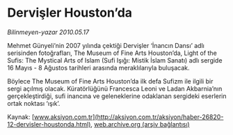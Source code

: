 # Dervişler Houston’da

*Bilinmeyen-yazar 2010.05.17*

<font class="agenda2NewsSpot">
 Mehmet Günyeli’nin 2007 yılında çektiği Dervişler ‘İnancın Dansı’ adlı serisinden fotoğrafları, The Museum of Fine Arts Houston’da, Light of the Sufis: The Mystical Arts of Islam (Sufi Işığı: Mistik İslam Sanatı) adlı sergide 16 Mayıs - 8 Ağustos tarihleri arasında meraklılarıyla buluşacak.
</font>
<font class="newsDetail">
 <p class="MsoNormal">
  Böylece The Museum of Fine Arts Houston’da ilk defa Sufizm ile ilgili bir sergi açılmış olacak. Küratörlüğünü Francesca Leoni ve Ladan Akbarnia’nın gerçekleştirdiği, sufi inancına ve geleneklerine odaklanan sergideki eserlerin ortak noktası ‘ışık’.
 </p>
</font>

Kaynak: [www.aksiyon.com.tr](http://aksiyon.com.tr/aksiyon/haber-26820-12-dervisler-houstonda.html), [web.archive.org (arşiv bağlantısı)](http://web.archive.org/web/20101120120613/http://aksiyon.com.tr/aksiyon/haber-26820-12-dervisler-houstonda.html)
